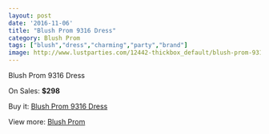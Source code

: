 ```yaml
---
layout: post
date: '2016-11-06'
title: "Blush Prom 9316 Dress"
category: Blush Prom
tags: ["blush","dress","charming","party","brand"]
image: http://www.lustparties.com/12442-thickbox_default/blush-prom-9316-dress.jpg
---
```

Blush Prom 9316 Dress

On Sales: **$298**
<a href="https://www.lustparties.com/en/blush-prom/4610-blush-prom-9316-dress.html"><amp-img layout="responsive" width="600" height="600" src="//www.lustparties.com/12442-thickbox_default/blush-prom-9316-dress.jpg" alt="Blush Prom 9316 Dress 0" /></a>

Buy it: [Blush Prom 9316 Dress](https://www.lustparties.com/en/blush-prom/4610-blush-prom-9316-dress.html "Blush Prom 9316 Dress")

View more: [Blush Prom](https://www.lustparties.com/en/25-blush-prom "Blush Prom")